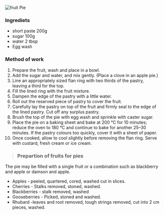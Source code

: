 ![fruit Pie](resource:assets/images/basicPastryProducts/fruit_pie.png)

### **Ingrediets**
- short paste       200g
- sugar             100g
- water             2 tbsp
- Egg wash

### **Method of work**
1. Prepare the fruit, wash and place in a bowl.
2. Add the sugar and water, and mix gently. (Place a clove in an apple pie.)
3. Line an appropriately sized flan ring with two thirds of the pastry, leaving a third for the top.
4. Fill the lined ring with the fruit mixture.
5. Dampen the edge of the pastry with a little water.
6. Roll out the reserved piece of pastry to cover the fruit.
7. Carefully lay the pastry on top of the fruit and firmly seal to the edge of the lined pastry. Cut off any surplus pastry.
8. Brush the top of the pie with egg wash and sprinkle with caster sugar.
9. Place the pie on a baking sheet and bake at 200 °C for 10 minutes; reduce the oven to 180 °C and continue to bake for another 25–30 minutes. If the pastry colours too quickly, cover it with a sheet of paper.
10. Once cooked, allow to cool slightly before removing the flan ring. Serve with custard, fresh cream or ice cream.

> ### **Prepartion of fruits for pies**

The pie may be filled with a single fruit or a combination such as blackberry and apple or damson and apple.
- Apples - peeled, quartered, cored, washed cut in slices.
- Cherries - Stalks removed, stoned, washed.
- Blackberries - stalk removed, washed
- Gooseberries - Picked, stoned and washed.
- Rhubard -leaves and root removed, tough strings removed, cut into 2 cm pieces, washed.
  